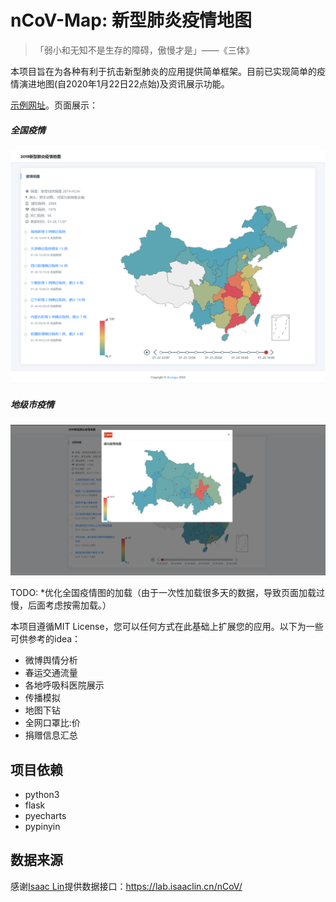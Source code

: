 # nCoV-Map: 新型肺炎疫情地图

> 「弱小和无知不是生存的障碍，傲慢才是」——《三体》

本项目旨在为各种有利于抗击新型肺炎的应用提供简单框架。目前已实现简单的疫情演进地图(自2020年1月22日22点始)及资讯展示功能。

[示例网址](http://106.13.58.203:4000/)。页面展示：

<p align="center">
  <h5>全国疫情</h5>
  <img src="nCoV-Map.png" alt="nCoV-Map.png">
  <br />
  <h5>地级市疫情</h5>
  <img src="provinceMap.png" alt="provinceMap.png">
  <br />
</p>

TODO:
*优化全国疫情图的加载（由于一次性加载很多天的数据，导致页面加载过慢，后面考虑按需加载。）

本项目遵循MIT License，您可以任何方式在此基础上扩展您的应用。以下为一些可供参考的idea：

* 微博舆情分析
* 春运交通流量
* 各地呼吸科医院展示
* 传播模拟
* 地图下钻
* 全网口罩比:价
* 捐赠信息汇总

## 项目依赖
* python3
* flask
* pyecharts
* pypinyin
## 数据来源
感谢[Isaac Lin](https://github.com/BlankerL)提供数据接口：<https://lab.isaaclin.cn/nCoV/>
